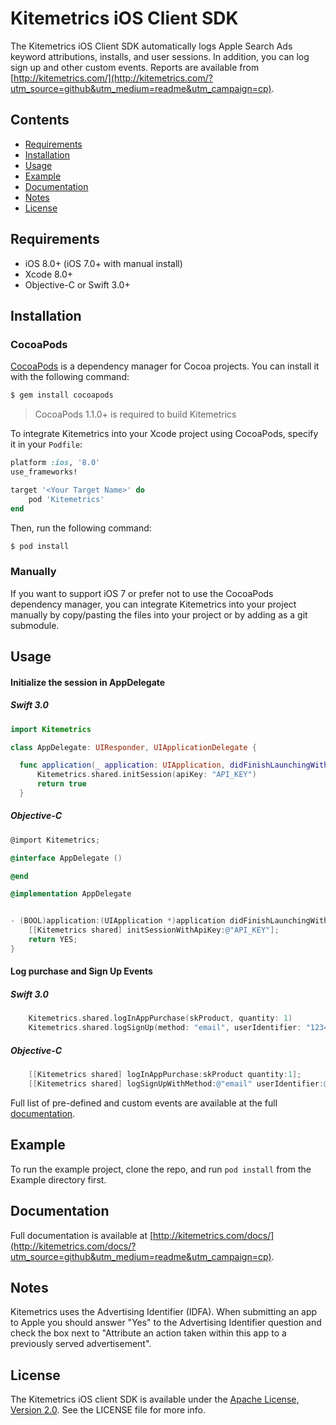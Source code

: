 # Kitemetrics iOS Client SDK

<!-- [![CI Status](http://img.shields.io/travis/Kitefaster/Kitemetrics.svg?style=flat)](https://travis-ci.org/Kitefaster/Kitemetrics)
[![Version](https://img.shields.io/cocoapods/v/Kitemetrics.svg?style=flat)](http://cocoapods.org/pods/Kitemetrics)
[![License](https://img.shields.io/cocoapods/l/Kitemetrics.svg?style=flat)](http://cocoapods.org/pods/Kitemetrics)
[![Platform](https://img.shields.io/cocoapods/p/Kitemetrics.svg?style=flat)](http://cocoapods.org/pods/Kitemetrics) -->

The Kitemetrics iOS Client SDK automatically logs Apple Search Ads keyword attributions, installs, and user sessions. In addition, you can log sign up and other custom events.  Reports are available from [http://kitemetrics.com/](http://kitemetrics.com/?utm_source=github&utm_medium=readme&utm_campaign=cp).

## Contents

- [Requirements](#requirements)
- [Installation](#installation)
- [Usage](#usage)
- [Example](#example)
- [Documentation](#documentation)
- [Notes](#notes)
- [License](#license)

## Requirements

- iOS 8.0+  (iOS 7.0+ with manual install)
- Xcode 8.0+
- Objective-C or Swift 3.0+

## Installation

### CocoaPods

[CocoaPods](http://cocoapods.org) is a dependency manager for Cocoa projects. You can install it with the following command:

```bash
$ gem install cocoapods
```

> CocoaPods 1.1.0+ is required to build Kitemetrics

To integrate Kitemetrics into your Xcode project using CocoaPods, specify it in your `Podfile`:

```ruby
platform :ios, '8.0'
use_frameworks!

target '<Your Target Name>' do
    pod 'Kitemetrics'
end
```

Then, run the following command:

```bash
$ pod install
```

### Manually

If you want to support iOS 7 or prefer not to use the CocoaPods dependency manager, you can integrate Kitemetrics into your project manually by copy/pasting the files into your project or by adding as a git submodule.

## Usage

#### Initialize the session in AppDelegate
##### Swift 3.0
```swift
import Kitemetrics

class AppDelegate: UIResponder, UIApplicationDelegate {

  func application(_ application: UIApplication, didFinishLaunchingWithOptions launchOptions: [UIApplicationLaunchOptionsKey: Any]?) -> Bool {
      Kitemetrics.shared.initSession(apiKey: "API_KEY")
      return true
  }
```

##### Objective-C
```objective-c
@import Kitemetrics;

@interface AppDelegate ()

@end

@implementation AppDelegate


- (BOOL)application:(UIApplication *)application didFinishLaunchingWithOptions:(NSDictionary *)launchOptions {
    [[Kitemetrics shared] initSessionWithApiKey:@"API_KEY"];
    return YES;
}
```

#### Log purchase and Sign Up Events
##### Swift 3.0
```swift
    Kitemetrics.shared.logInAppPurchase(skProduct, quantity: 1)
    Kitemetrics.shared.logSignUp(method: "email", userIdentifier: "12345abc")
```

##### Objective-C
```objective-c
    [[Kitemetrics shared] logInAppPurchase:skProduct quantity:1];
    [[Kitemetrics shared] logSignUpWithMethod:@"email" userIdentifier:@"12345abc"];
```

Full list of pre-defined and custom events are available at the full [documentation](http://kitemetrics.com/docs/?utm_source=github&utm_medium=readme&utm_campaign=cp).

## Example

To run the example project, clone the repo, and run `pod install` from the Example directory first.

## Documentation

Full documentation is available at [http://kitemetrics.com/docs/](http://kitemetrics.com/docs/?utm_source=github&utm_medium=readme&utm_campaign=cp).

## Notes

Kitemetrics uses the Advertising Identifier (IDFA).  When submitting an app to Apple you should answer "Yes" to the Advertising Identifier question and check the box next to "Attribute an action taken within this app to a previously served advertisement".

## License

The Kitemetrics iOS client SDK is available under the [Apache License, Version 2.0](http://www.apache.org/licenses/LICENSE-2.0). See the LICENSE file for more info.
